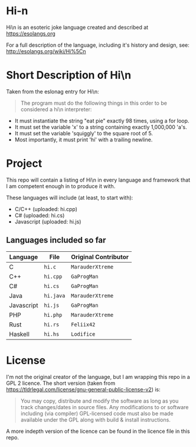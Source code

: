 # Hi-n
Hi\n is an esoteric joke language created and described at https://esolangs.org

For a full description of the language, including it's history and design, see: http://esolangs.org/wiki/Hi%5Cn

# Short Description of Hi\n

Taken from the eslonag entry for Hi\n:

> The program must do the following things in this order to be considered a hi\n interpreter:
 * It must instantiate the string "eat pie" exactly 98 times, using a for loop.
 * It must set the variable 'x' to a string containing exactly 1,000,000 'a's.
 * It must set the variable 'squiggly' to the square root of 5.
 * Most importantly, it must print 'hi' with a trailing newline.

# Project
This repo will contain a listing of Hi\n in every language and framework that I am competent enough in to produce it with.

These languages will include (at least, to start with):

 * C/C++ (uploaded: hi.cpp)
 * C# (uploaded: hi.cs)
 * Javascript (uploaded: hi.js)

## Languages included so far

| Language   | File      | Original Contributor |
| ---------- | --------- |----------------------|
| C          | `hi.c`    | `MarauderXtreme`     |
| C++        | `hi.cpp`  | `GaProgMan`          |
| C#         | `hi.cs`   | `GaProgMan`          |
| Java       | `hi.java` | `MarauderXtreme`     |
| Javascript | `hi.js`   | `GaProgMan`          |
| PHP        | `hi.php`  | `MarauderXtreme`     |
| Rust       | `hi.rs`   | `Feliix42`           |
| Haskell    | `hi.hs`   | `Lodifice`           |

# License
I'm not the original creator of the language, but I am wrapping this repo in a GPL 2 licence. The short version (taken from https://tldrlegal.com/license/gnu-general-public-license-v2) is:

> You may copy, distribute and modify the software as long as you track changes/dates in source files. Any modifications to or software including (via compiler) GPL-licensed code must also be made available under the GPL along with build & install instructions.

A more indepth version of the licence can be found in the licence file in this repo.
